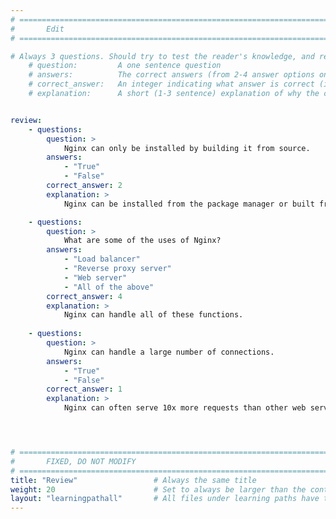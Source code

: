 ```yaml
---
# ================================================================================
#       Edit
# ================================================================================

# Always 3 questions. Should try to test the reader's knowledge, and reinforce the key points you want them to remember.
    # question:         A one sentence question
    # answers:          The correct answers (from 2-4 answer options only). Should be surrounded by quotes.
    # correct_answer:   An integer indicating what answer is correct (index starts from 0)
    # explanation:      A short (1-3 sentence) explanation of why the correct answer is correct. Can add additional context if desired


review:
    - questions:
        question: >
            Nginx can only be installed by building it from source.
        answers:
            - "True"
            - "False"
        correct_answer: 2                    
        explanation: >
            Nginx can be installed from the package manager or built from source.

    - questions:
        question: >
            What are some of the uses of Nginx?
        answers:
            - "Load balancer"
            - "Reverse proxy server"
            - "Web server"
            - "All of the above"
        correct_answer: 4                  
        explanation: >
            Nginx can handle all of these functions.
               
    - questions:
        question: >
            Nginx can handle a large number of connections.
        answers:
            - "True"
            - "False"
        correct_answer: 1                    
        explanation: >
            Nginx can often serve 10x more requests than other web servers.




# ================================================================================
#       FIXED, DO NOT MODIFY
# ================================================================================
title: "Review"                 # Always the same title
weight: 20                      # Set to always be larger than the content in this path
layout: "learningpathall"       # All files under learning paths have this same wrapper
---
```

